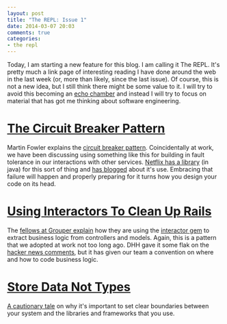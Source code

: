 ```yaml
---
layout: post
title: "The REPL: Issue 1"
date: 2014-03-07 20:03
comments: true
categories:
- the repl
---
```


Today, I am starting a new feature for this blog. I am calling it The REPL. It's pretty much a link page of interesting reading I have done around the web in the last week (or, more than likely, since the last issue). Of course, this is not a new idea, but I still think there might be some value to it. I will try to avoid this becoming an [echo chamber][1] and instead I will try to focus on material that has got me thinking about software engineering.

# [The Circuit Breaker Pattern][2]

Martin Fowler explains the [circuit breaker pattern][2]. Coincidentally at work, we have been discussing using something like this for building in fault tolerance in our interactions with other services. [Netflix has a library][3] (in java) for this sort of thing and [has blogged][4] about it's use. Embracing that failure will happen and properly preparing for it turns how you design your code on its head.

# [Using Interactors To Clean Up Rails][5]

The [fellows at Grouper explain][5] how they are using the [interactor gem][6] to extract business logic from controllers and models. Again, this is a pattern that we adopted at work not too long ago. DHH gave it some flak on the [hacker news comments][7], but it has given our team a convention on where and how to code business logic.

# [Store Data Not Types][8]

[A cautionary tale][8] on why it's important to set clear boundaries between your system and the libraries and frameworks that you use.

[1]: https://en.wikipedia.org/wiki/Echo_chamber_(media)
[2]: http://martinfowler.com/bliki/CircuitBreaker.html
[3]: https://github.com/Netflix/Hystrix
[4]: http://techblog.netflix.com/2012/11/hystrix.html
[5]: http://eng.joingrouper.com/blog/2014/03/03/rails-the-missing-parts-interactors
[6]: https://github.com/collectiveidea/interactor
[7]: https://news.ycombinator.com/item?id=7335211
[8]: http://blog.8thlight.com/craig-demyanovich/2014/02/24/store-data-not-types.html
